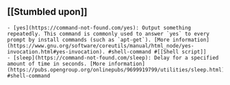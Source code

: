 ## [[Stumbled upon]]
	- [yes](https://command-not-found.com/yes): Output something repeatedly. This command is commonly used to answer `yes` to every prompt by install commands (such as `apt-get`). [More information](https://www.gnu.org/software/coreutils/manual/html_node/yes-invocation.html#yes-invocation). #shell-command #[[Shell script]]
	- [sleep](https://command-not-found.com/sleep): Delay for a specified amount of time in seconds. [More information](https://pubs.opengroup.org/onlinepubs/9699919799/utilities/sleep.html). #shell-command